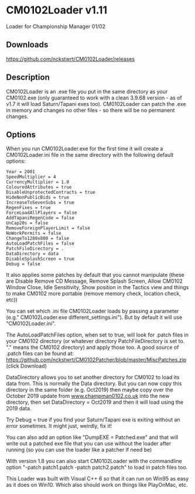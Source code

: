 # CM0102Loader v1.11
Loader for Championship Manager 01/02

## Downloads
https://github.com/nckstwrt/CM0102Loader/releases

## Description
CM0102Loader is an .exe file you put in the same directory as your CM0102.exe (only guaranteed to work with a clean 3.9.68 version - as of v1.7 it will load Saturn/Tapani exes too).
CM0102Loader can patch the .exe in memory and changes no other files - so there will be no permanent changes.

## Options
When you run CM0102Loader.exe for the first time it will create a CM0102Loader.ini file in the same directory with the following default options:
```
Year = 2001
SpeedMultiplier = 4
CurrencyMultiplier = 1.0
ColouredAttributes = true
DisableUnprotectedContracts = true
HideNonPublicBids = true
IncreaseToSevenSubs = true
RegenFixes = true
ForceLoadAllPlayers = false
AddTapaniRegenCode = false
UnCap20s = false
RemoveForeignPlayerLimit = false
NoWorkPermits = false
ChangeTo1280x800 = false
AutoLoadPatchFiles = false
PatchFileDirectory = .
DataDirectory = data
DisableSplashScreen = true
Debug = false
```
It also applies some patches by default that you cannot manipulate (these are Disable Remove CD Message, Remove Splash Screen, Allow CM0102 Window Close, Idle Sensitivity, Show position in the Tactics view and things to make CM0102 more portable (remove memory check, location check, etc))

You can set which .ini file CM0102Loader loads by passing a parameter (e.g." CM0102Loader.exe different_settings.ini"). But by default it will use "CM0102Loader.ini".

The AutoLoadPatchFiles option, when set to true, will look for .patch files in your CM0102 directory (or whatever directory PatchFileDirectory is set to. "." means the CM0102 directory) and apply those too. A good source of .patch files can be found at:
https://github.com/nckstwrt/CM0102Patcher/blob/master/MiscPatches.zip (click Download)

DataDirectory allows you to set another directory for CM0102 to load its data from. This is normally the Data directory. But you can now copy this directory in the same folder (e.g. Oct2019) then maybe copy over the October 2019 update from www.champman0102.co.uk into the new directory, then set DataDirectory = Oct2019 and then it will load using the 2019 data.

Try Debug = true if you find your Saturn/Tapani exe is exiting without an error sometimes. It might just, weirdly, fix it!

You can also add an option like "DumpEXE = Patched.exe" and that will write out a patched exe file that you can use without the loader after running (so you can use the loader like a patcher if need be)

With version 1.8 you can also start CM0102Loader with the commandline option "-patch patch1.patch -patch patch2.patch" to load in patch files too.

This Loader was built with Visual C++ 6 so that it can run on Win95 as easy as it does on Win10. Which also should work on things like PlayOnMac, etc.

